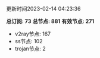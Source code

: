 更新时间2023-02-14 04:23:36

**总订阅: 73**
**总节点: 881**
**有效节点: 271**
- v2ray节点: 167
- ss节点: 102
- trojan节点: 2

